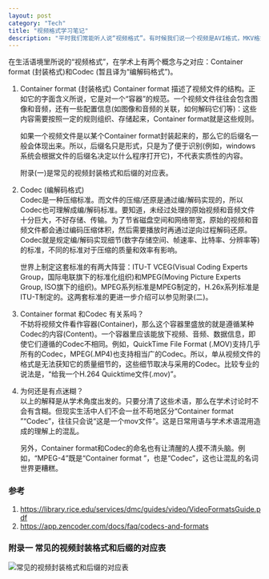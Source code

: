 ```yaml
---
layout: post    
category: "Tech"   
title: "视频格式学习笔记"      
description: "平时我们常能听人说“视频格式”。有时候我们说一个视频是AVI格式，MKV格式，或者RMVB，MOV等。有时候又在别的场合把H.264, H.263, MPEG称作视频格式。这往往令人感到混乱。最近我在网上查了一些资料，写一篇博客做一下总结。"
---
```



在生活语境里所说的“视频格式”，在学术上有两个概念与之对应：Container format (封装格式)和Codec (暂且译为“编解码格式”)。    

1. Container format (封装格式)
	Container format 描述了视频文件的结构。正如它的字面含义所说，它是对一个“容器”的规范。一个视频文件往往会包含图像和音频，还有一些配置信息(如图像和音频的关联，如何解码它们等)：这些内容需要按照一定的规则组织、存储起来，Container format就是这些规则。    

    如果一个视频文件是以某个Container format封装起来的，那么它的后缀名一般会体现出来。所以，后缀名只是形式，只是为了便于识别(例如，windows系统会根据文件的后缀名决定以什么程序打开它)，不代表实质性的内容。     
	
	附录(一)是常见的视频封装格式和后缀的对应表。

2. Codec (编解码格式)    
	Codec是一种压缩标准。而文件的压缩/还原是通过编/解码实现的，所以Codec也可理解成编/解码标准。要知道，未经过处理的原始视频和音频文件十分巨大，不好存储、传输。为了节省磁盘空间和网络带宽，原始的视频和音频文件都会通过编码压缩体积，然后需要播放时再通过逆向过程解码还原。Codec就是规定编/解码实现细节(数字存储空间、帧速率、比特率、分辨率等)的标准，不同的标准对于压缩的质量和效率有影响。    
    
	世界上制定这套标准的有两大阵营：ITU-T VCEG(Visual Coding Experts Group，国际电联旗下的标准化组织)和MPEG(Moving Picture Experts Group, ISO旗下的组织)。MPEG系列标准是MPEG制定的，H.26x系列标准是ITU-T制定的。这两套标准的更进一步介绍可以参见附录(二)。     
	
3. Container format 和Codec 有关系吗？    
    不妨将视频文件看作容器(Container)，那么这个容器里盛放的就是遵循某种Codec的内容(Content)。一个容器里应该能放下视频、音频、数据信息，即使它们遵循的Codec不相同。例如，QuickTime File Format (.MOV)支持几乎所有的Codec，MPEG(.MP4)也支持相当广的Codec。所以，单从视频文件的格式是无法获知它的质量细节的，这些细节取决与采用的Codec。比较专业的说法是，“给我一个H.264 Quicktime文件(.mov)”。    

4. 为何还是有点迷糊？    
    以上的解释是从学术角度出发的。只要分清了这些术语，那么在学术讨论时不会有含糊。但现实生活中人们不会一丝不苟地区分“Container format ”“Codec”，往往只会说“这是一个mov文件”。这是日常用语与学术术语混用造成的理解上的混乱。    
		
    另外，Container format和Codec的命名也有让清醒的人摸不清头脑。例如，“MPEG-4”既是“Container format ”，也是“Codec”，这也让混乱的名词世界更糟糕。    

### 参考
1. https://library.rice.edu/services/dmc/guides/video/VideoFormatsGuide.pdf
2. https://app.zencoder.com/docs/faq/codecs-and-formats

### 附录一 常见的视频封装格式和后缀的对应表
![常见的视频封装格式和后缀的对应表](https://app.yinxiang.com/shard/s11/res/a7088df6-98db-4089-8bb6-93a2beb1c76e/7295b9399a1a37290870fa8f35f4762e_b.jpg.png?resizeSmall&width=313)

